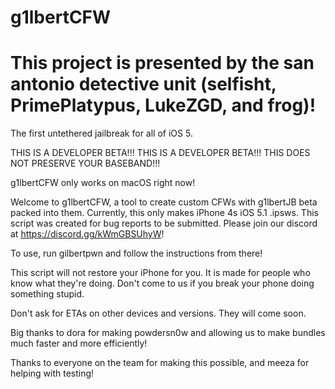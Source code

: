 # g1lbertCFW
# This project is presented by the san antonio detective unit (selfisht, PrimePlatypus, LukeZGD, and frog)!

The first untethered jailbreak for all of iOS 5.

THIS IS A DEVELOPER BETA!!! THIS IS A DEVELOPER BETA!!!
THIS DOES NOT PRESERVE YOUR BASEBAND!!!

g1lbertCFW only works on macOS right now!

Welcome to g1lbertCFW, a tool to create custom CFWs with g1lbertJB beta packed into them. Currently, this only makes iPhone 4s iOS 5.1 .ipsws.
This script was created for bug reports to be submitted. Please join our discord at https://discord.gg/kWmGBSUhyW!

To use, run gilbertpwn and follow the instructions from there!

This script will not restore your iPhone for you. It is made for people who know what they're doing. Don't come to us if you break your phone doing something stupid.

Don't ask for ETAs on other devices and versions. They will come soon.

Big thanks to dora for making powdersn0w and allowing us to make bundles much faster and more efficiently!

Thanks to everyone on the team for making this possible, and meeza for helping with testing!
